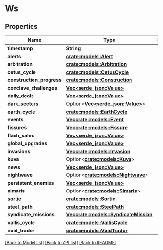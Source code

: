 # Ws

## Properties

Name | Type | Description | Notes
------------ | ------------- | ------------- | -------------
**timestamp** | **String** |  | 
**alerts** | [**crate::models::Alert**](alert.md) |  | 
**arbitration** | [**crate::models::Arbitration**](arbitration.md) |  | 
**cetus_cycle** | [**crate::models::CetusCycle**](cetusCycle.md) |  | 
**construction_progress** | [**crate::models::Construction**](construction.md) |  | 
**conclave_challenges** | [**Vec<serde_json::Value>**](serde_json::Value.md) |  | 
**daily_deals** | [**Vec<serde_json::Value>**](serde_json::Value.md) |  | 
**dark_sectors** | Option<[**Vec<serde_json::Value>**](serde_json::Value.md)> |  | [optional]
**earth_cycle** | [**crate::models::EarthCycle**](earthCycle.md) |  | 
**events** | [**Vec<crate::models::Event>**](event.md) |  | 
**fissures** | [**Vec<crate::models::Fissure>**](fissure.md) |  | 
**flash_sales** | [**Vec<serde_json::Value>**](serde_json::Value.md) |  | 
**global_upgrades** | [**Vec<serde_json::Value>**](serde_json::Value.md) |  | 
**invasions** | [**Vec<crate::models::Invasion>**](invasion.md) |  | 
**kuva** | Option<[**crate::models::Kuva**](kuva.md)> |  | [optional]
**news** | [**Vec<serde_json::Value>**](serde_json::Value.md) |  | 
**nightwave** | Option<[**crate::models::Nightwave**](nightwave.md)> |  | [optional]
**persistent_enemies** | [**Vec<serde_json::Value>**](serde_json::Value.md) |  | 
**simaris** | Option<[**crate::models::Simaris**](simaris.md)> |  | [optional]
**sortie** | [**crate::models::Sortie**](sortie.md) |  | 
**steel_path** | [**crate::models::SteelPath**](steelPath.md) |  | 
**syndicate_missions** | [**Vec<crate::models::SyndicateMission>**](syndicateMission.md) |  | 
**vallis_cycle** | [**crate::models::VallisCycle**](vallisCycle.md) |  | 
**void_trader** | [**crate::models::VoidTrader**](voidTrader.md) |  | 

[[Back to Model list]](../README.md#documentation-for-models) [[Back to API list]](../README.md#documentation-for-api-endpoints) [[Back to README]](../README.md)


